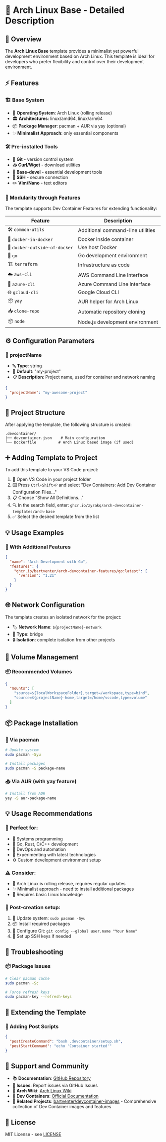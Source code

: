 # 🐧 Arch Linux Base - Detailed Description

## 📖 Overview

The **Arch Linux Base** template provides a minimalist yet powerful development environment based on Arch Linux. This template is ideal for developers who prefer flexibility and control over their development environment.

## ⚡ Features

### 🏗️ Base System
- 🐧 **Operating System**: Arch Linux (rolling release)
- 🏛️ **Architectures**: linux/amd64, linux/arm64
- 📦 **Package Manager**: pacman + AUR via yay (optional)
- ✨ **Minimalist Approach**: only essential components

### 🛠️ Pre-installed Tools
- 🔧 **Git** - version control system
- 📥 **Curl/Wget** - download utilities
- 🔨 **Base-devel** - essential development tools
- 🔐 **SSH** - secure connection
- ✏️ **Vim/Nano** - text editors

### 🔧 Modularity through Features
The template supports Dev Container Features for extending functionality:

| Feature | Description |
|---------|-------------|
| 🛠️ `common-utils` | Additional command-line utilities |
| 🐳 `docker-in-docker` | Docker inside container |
| 🔗 `docker-outside-of-docker` | Use host Docker |
| 🐹 `go` | Go development environment |
| 🏗️ `terraform` | Infrastructure as code |
| ☁️ `aws-cli` | AWS Command Line Interface |
| 🔵 `azure-cli` | Azure Command Line Interface |
| 🌐 `gcloud-cli` | Google Cloud CLI |
| 📦 `yay` | AUR helper for Arch Linux |
| 📥 `clone-repo` | Automatic repository cloning |
| 📦 `node` | Node.js development environment |

## ⚙️ Configuration Parameters

### 📝 projectName
- 🔤 **Type**: string
- 🎯 **Default**: "my-project"
- 📋 **Description**: Project name, used for container and network naming

```json
{
  "projectName": "my-awesome-project"
}
```

## 📁 Project Structure

After applying the template, the following structure is created:

```
.devcontainer/
├── devcontainer.json    # Main configuration
└── Dockerfile          # Arch Linux based image (if used)
```

## ➕ Adding Template to Project

To add this template to your VS Code project:

1. 📂 Open VS Code in your project folder
2. ⌨️ Press `Ctrl+Shift+P` and select "Dev Containers: Add Dev Container Configuration Files..."
3. 📋 Choose "Show All Definitions..."
4. 🔍 In the search field, enter: `ghcr.io/zyrakq/arch-devcontainer-templates/arch-base`
5. ✅ Select the desired template from the list

## 💡 Usage Examples

### 🔧 With Additional Features
```json
{
  "name": "Arch Development with Go",
  "features": {
    "ghcr.io/bartventer/arch-devcontainer-features/go:latest": {
      "version": "1.21"
    }
  }
}
```

## 🌐 Network Configuration

The template creates an isolated network for the project:
- 🏷️ **Network Name**: `${projectName}-network`
- 🔗 **Type**: bridge
- 🔒 **Isolation**: complete isolation from other projects

## 💾 Volume Management

### 📦 Recommended Volumes
```json
{
  "mounts": [
    "source=${localWorkspaceFolder},target=/workspace,type=bind",
    "source=${projectName}-home,target=/home/vscode,type=volume"
  ]
}
```

## 📦 Package Installation

### 🐧 Via pacman
```bash
# Update system
sudo pacman -Syu

# Install packages
sudo pacman -S package-name
```

### 📥 Via AUR (with yay feature)
```bash
# Install from AUR
yay -S aur-package-name
```

## 💡 Usage Recommendations

### 🎯 Perfect for:
- 🔧 Systems programming
- 🐹 Go, Rust, C/C++ development
- 🚀 DevOps and automation
- 🧪 Experimenting with latest technologies
- ⚙️ Custom development environment setup

### ⚠️ Consider:
- 🔄 Arch Linux is rolling release, requires regular updates
- ✨ Minimalist approach - need to install additional packages
- 🐧 Requires basic Linux knowledge

### 🔧 Post-creation setup:
1. 🔄 Update system: `sudo pacman -Syu`
2. 📦 Install required packages
3. 🔧 Configure Git: `git config --global user.name "Your Name"`
4. 🔐 Set up SSH keys if needed

## 🔧 Troubleshooting

### 📦 Package Issues
```bash
# Clear pacman cache
sudo pacman -Sc

# Force refresh keys
sudo pacman-key --refresh-keys
```

## 🔧 Extending the Template

### 📝 Adding Post Scripts
```json
{
  "postCreateCommand": "bash .devcontainer/setup.sh",
  "postStartCommand": "echo 'Container started'"
}
```

## 🤝 Support and Community

- 📚 **Documentation**: [GitHub Repository](https://github.com/zyrakq/devcontainer-templates)
- 🐛 **Issues**: Report issues via GitHub Issues
- 📖 **Arch Wiki**: [Arch Linux Wiki](https://wiki.archlinux.org/)
- 🐳 **Dev Containers**: [Official Documentation](https://containers.dev/)
- 🔗 **Related Projects**: [bartventer/devcontainer-images](https://github.com/bartventer/devcontainer-images/) - Comprehensive collection of Dev Container images and features

## 📄 License

MIT License - see [LICENSE](https://github.com/zyrakq/devcontainer-templates/blob/main/LICENSE)
